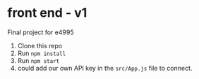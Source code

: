 # front end - v1
Final project for e4995

1. Clone this repo
2. Run `npm install`
3. Run `npm start`
4. could add our own API key in the `src/App.js` file to connect.
